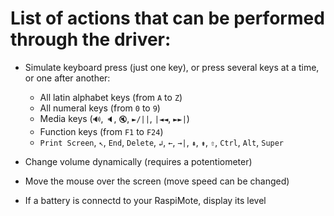 # List of actions that can be performed through the driver:  

* Simulate keyboard press (just one key), or press several keys at a time, or one after another:
    * All latin alphabet keys (from `A` to `Z`)
    * All numeral keys (from `0` to `9`)
    * Media keys (`🔊`, `🔈`, `🔇`, `►/||`, `|◄◄`, `►►|`)
    * Function keys (from `F1` to `F24`)
    * `Print Screen`, `↖`, `End`, `Delete`, `↲`, `←`, `→|`, `⇞`, `⇟`, `⇧`, `Ctrl`, `Alt`, `Super`
  
* Change volume dynamically (requires a potentiometer)
  
* Move the mouse over the screen (move speed can be changed)
  
* If a battery is connectd to your RaspiMote, display its level